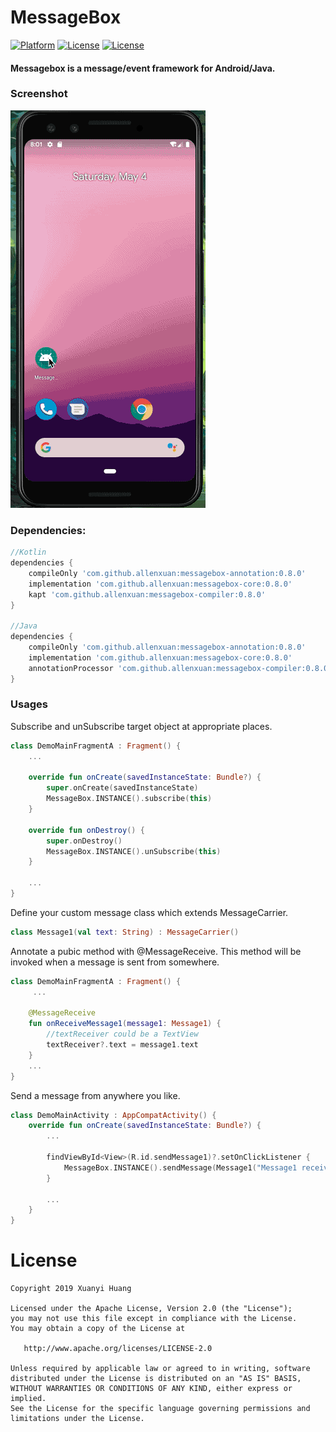# MessageBox
[![Platform](https://img.shields.io/badge/Platform-Android-green.svg)](https://developer.android.com/index.html)
[![License](https://img.shields.io/badge/Version-0.8.0-blue.svg)](https://jcenter.bintray.com/com/github/allenxuan/)
[![License](https://img.shields.io/badge/License-Apache%202.0-red.svg)](http://www.apache.org/licenses/LICENSE-2.0)

#### Messagebox is a message/event framework for Android/Java.

### Screenshot
![demo1](/screenshot/demo.gif)

### Dependencies:
```groovy
//Kotlin
dependencies {
    compileOnly 'com.github.allenxuan:messagebox-annotation:0.8.0'
    implementation 'com.github.allenxuan:messagebox-core:0.8.0'
    kapt 'com.github.allenxuan:messagebox-compiler:0.8.0'
}

//Java
dependencies {
    compileOnly 'com.github.allenxuan:messagebox-annotation:0.8.0'
    implementation 'com.github.allenxuan:messagebox-core:0.8.0'
    annotationProcessor 'com.github.allenxuan:messagebox-compiler:0.8.0'
}
```

### Usages
Subscribe and unSubscribe target object at appropriate places.
```kotlin
class DemoMainFragmentA : Fragment() {
    ...
    
    override fun onCreate(savedInstanceState: Bundle?) {
        super.onCreate(savedInstanceState)
        MessageBox.INSTANCE().subscribe(this)
    }

    override fun onDestroy() {
        super.onDestroy()
        MessageBox.INSTANCE().unSubscribe(this)
    }
    
    ...
}
```


Define your custom message class which extends MessageCarrier.
```kotlin
class Message1(val text: String) : MessageCarrier()
```

Annotate a pubic method with @MessageReceive. This method will be invoked when a message is sent from somewhere.
```kotlin
class DemoMainFragmentA : Fragment() {
     ...
     
    @MessageReceive
    fun onReceiveMessage1(message1: Message1) {
        //textReceiver could be a TextView
        textReceiver?.text = message1.text
    }
    ...
}
```

Send a message from anywhere you like.
```kotlin
class DemoMainActivity : AppCompatActivity() {
    override fun onCreate(savedInstanceState: Bundle?) {
        ...
        
        findViewById<View>(R.id.sendMessage1)?.setOnClickListener {
            MessageBox.INSTANCE().sendMessage(Message1("Message1 received"))
        }
        
        ...
    }
}
```



# License
```
Copyright 2019 Xuanyi Huang

Licensed under the Apache License, Version 2.0 (the "License");
you may not use this file except in compliance with the License.
You may obtain a copy of the License at

   http://www.apache.org/licenses/LICENSE-2.0

Unless required by applicable law or agreed to in writing, software
distributed under the License is distributed on an "AS IS" BASIS,
WITHOUT WARRANTIES OR CONDITIONS OF ANY KIND, either express or implied.
See the License for the specific language governing permissions and
limitations under the License.
```
